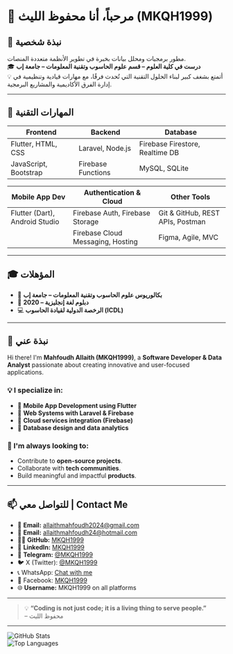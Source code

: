 # 👋 مرحباً، أنا محفوظ الليث (MKQH1999)


## 💼 نبذة شخصية
مطور برمجيات ومحلل بيانات بخبرة في تطوير الأنظمة متعددة المنصات.  
🎓 **درست في كلية العلوم – قسم علوم الحاسوب وتقنية المعلومات – جامعة إب**  
💡 أتمتع بشغف كبير لبناء الحلول التقنية التي تُحدث فرقًا، مع مهارات قيادية وتنظيمية في إدارة الفرق الأكاديمية والمشاريع البرمجية.

---

## 🔧 المهارات التقنية

| **Frontend**         | **Backend**                  | **Database**                        |
|-----------------------|------------------------------|-------------------------------------|
| Flutter, HTML, CSS   | Laravel, Node.js             | Firebase Firestore, Realtime DB    |
| JavaScript, Bootstrap | Firebase Functions           | MySQL, SQLite                      |

| **Mobile App Dev**    | **Authentication & Cloud**         | **Other Tools**                   |
|-----------------------|-------------------------------------|-------------------------------------|
| Flutter (Dart), Android Studio | Firebase Auth, Firebase Storage | Git & GitHub, REST APIs, Postman |
|                       | Firebase Cloud Messaging, Hosting  | Figma, Agile, MVC                 |

---

## 🎓 المؤهلات

- 🏅 **بكالوريوس علوم الحاسوب وتقنية المعلومات – جامعة إب**  
- 📜 **دبلوم لغة إنجليزية – 2020**  
- 💻 **الرخصة الدولية لقيادة الحاسوب (ICDL)**  

---

## 🧠 نبذة عني

Hi there! I'm **Mahfoudh Allaith (MKQH1999)**, a **Software Developer & Data Analyst** passionate about creating innovative and user-focused applications.

### 💡 I specialize in:
- 🔹 **Mobile App Development using Flutter**
- 🔹 **Web Systems with Laravel & Firebase**
- 🔹 **Cloud services integration (Firebase)**
- 🔹 **Database design and data analytics**

### 🌟 I'm always looking to:
- Contribute to **open-source projects**.
- Collaborate with **tech communities**.
- Build meaningful and impactful **products**.

---

## 📫 للتواصل معي | Contact Me

- 📧 **Email:** allaithmahfoudh2024@gmail.com  
- 📧 **Email:** allaithmahfoudh24@hotmail.com  
- 🧑‍💻 **GitHub:** [MKQH1999](https://github.com/MKQH1999)  
- 🧠 **LinkedIn:** [MKQH1999](https://www.linkedin.com/in/MKQH1999)  
- 📱 **Telegram:** [@MKQH1999](https://t.me/MKQH1999) 
- 🐦 X (Twitter): [@MKQH1999](https://x.com/MKQH1999)  
- 📞 WhatsApp: [Chat with me](https://wa.me/967739488139) <!-- قم بتغيير الرقم إلى رقمك الخاص -->
- 📘 Facebook: [MKQH1999](https://www.facebook.com/MKQH1999)  
- 🌐 **Username:** MKQH1999 on all platforms  

---

> 💡 **“Coding is not just code; it is a living thing to serve people.”**  
> – محفوظ الليث

---

![GitHub Stats](https://github-readme-stats.vercel.app/api?username=MKQH1999&show_icons=true&theme=radical)  
![Top Languages](https://github-readme-stats.vercel.app/api/top-langs/?username=MKQH1999&layout=compact&theme=radical)